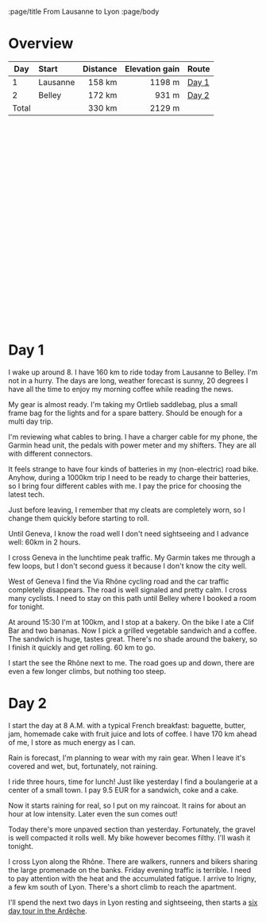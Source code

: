 :page/title From Lausanne to Lyon
:page/body

# Overview

| Day   | Start     | Distance | Elevation gain | Route
| ---   | :-------- | -------: | -------------: | :--
| 1     | Lausanne  | 158 km   |  1198 m        | [Day 1](../data/2024-ardeches/lausanne-lyon-01.gpx)
| 2     | Belley    | 172 km   |   931 m        | [Day 2](../data/2024-ardeches/lausanne-lyon-02.gpx)
| Total |           | 330 km   |  2129 m        |

<div
  class="gpx-trace"
  style="height: 400px;"
  data-gpx-trace="/data/2024-ardeches/lausanne-lyon-01.gpx,/data/2024-ardeches/lausanne-lyon-02.gpx">
</div>

# Day 1

I wake up around 8.  I have 160 km to ride today from Lausanne to Belley.  I'm
not in a hurry. The days are long, weather forecast is sunny, 20 degrees I have
all the time to enjoy my morning coffee while reading the news.

My gear is almost ready.  I'm taking my Ortlieb saddlebag, plus a small frame
bag for the lights and for a spare battery. Should be enough for a multi day
trip.

I'm reviewing what cables to bring. I have a charger cable for my phone, the
Garmin head unit, the pedals with power meter and my shifters. They are all
with different connectors.

It feels strange to have four kinds of batteries in my (non-electric) road
bike. Anyhow, during a 1000km trip I need to be ready to charge their
batteries, so I bring four different cables with me. I pay the price for
choosing the latest tech.

Just before leaving, I remember that my cleats are completely worn, so I change
them quickly before starting to roll.

Until Geneva, I know the road well I don't need sightseeing and I advance well:
60km in 2 hours.

I cross Geneva in the lunchtime peak traffic.  My Garmin takes me through a few
loops, but I don't second guess it because I don't know the city well.

West of Geneva I find the Via Rhône cycling road and the car traffic completely
disappears. The road is well signaled and pretty calm. I cross many cyclists. I
need to stay on this path until Belley where I booked a room for tonight.

At around 15:30 I'm at 100km, and I stop at a bakery.  On the bike I ate a Clif
Bar and two bananas.  Now I pick a grilled vegetable sandwich and a coffee. The
sandwich is huge, tastes great. There's no shade around the bakery, so I finish
it quickly and get rolling. 60 km to go.

I start the see the Rhône next to me. The road goes up and down, there are even
a few longer climbs, but nothing too steep.

# Day 2

I start the day at 8 A.M. with a typical French breakfast: baguette, butter,
jam, homemade cake with fruit juice and lots of coffee. I have 170 km ahead of
me, I store as much energy as I can.

Rain is forecast, I'm planning to wear with my rain gear.  When I leave it's
covered and wet, but, fortunately, not raining.

I ride three hours, time for lunch!  Just like yesterday I find a boulangerie
at a center of a small town. I pay 9.5 EUR for a sandwich, coke and a cake.

Now it starts raining for real, so I put on my raincoat. It rains for about an
hour at low intensity. Later even the sun comes out!

Today there's more unpaved section than yesterday. Fortunately, the gravel is
well compacted it rolls well.  My bike however becomes filthy.  I'll wash
it tonight.

I cross Lyon along the Rhône. There are walkers, runners and bikers sharing the
large promenade on the banks.  Friday evening traffic is terrible. I need to
pay attention with the heat and the accumulated fatigue.  I arrive to Irigny, a
few km south of Lyon.  There's a short climb to reach the apartment.

I'll spend the next two days in Lyon resting and sightseeing, then starts a [six
day tour in the Ardèche](2024-06-17-Ardeche.md).
